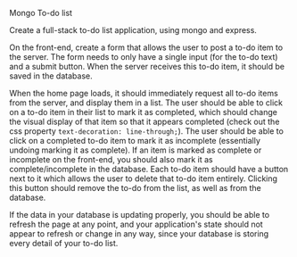 Mongo To-do list

Create a full-stack to-do list application, using mongo and express.

On the front-end, create a form that allows the user to post a to-do item to the server. The form needs to only have a single input (for the to-do text) and a submit button. When the server receives this to-do item, it should be saved in the database.

When the home page loads, it should immediately request all to-do items from the server, and display them in a list.
The user should be able to click on a to-do item in their list to mark it as completed, which should change the visual display of that item so that it appears completed (check out the css property `text-decoration: line-through;`).
The user should be able to click on a completed to-do item to mark it as incomplete (essentially undoing marking it as complete).
If an item is marked as complete or incomplete on the front-end, you should also mark it as complete/incomplete in the database.
Each to-do item should have a button next to it which allows the user to delete that to-do item entirely. Clicking this button should remove the to-do from the list, as well as from the database.

If the data in your database is updating properly, you should be able to refresh the page at any point, and your application's state should not appear to refresh or change in any way, since your database is storing every detail of your to-do list.
